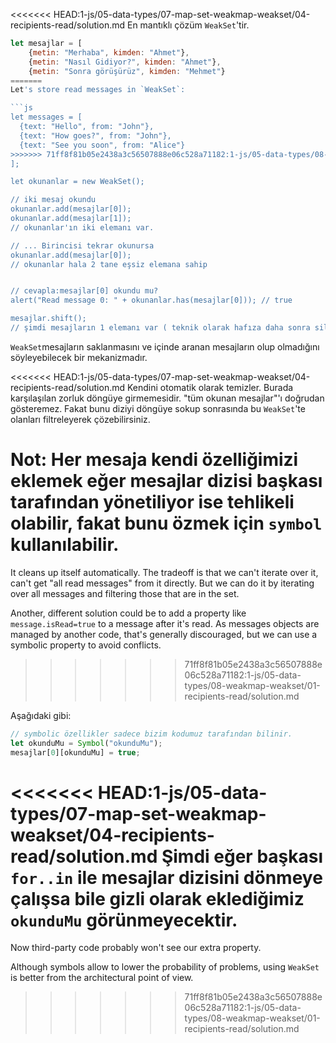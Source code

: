 <<<<<<< HEAD:1-js/05-data-types/07-map-set-weakmap-weakset/04-recipients-read/solution.md
En mantıklı çözüm `WeakSet`'tir.

```js
let mesajlar = [
    {metin: "Merhaba", kimden: "Ahmet"},
    {metin: "Nasıl Gidiyor?", kimden: "Ahmet"},
    {metin: "Sonra görüşürüz", kimden: "Mehmet"}
=======
Let's store read messages in `WeakSet`:

```js
let messages = [
  {text: "Hello", from: "John"},
  {text: "How goes?", from: "John"},
  {text: "See you soon", from: "Alice"}
>>>>>>> 71ff8f81b05e2438a3c56507888e06c528a71182:1-js/05-data-types/08-weakmap-weakset/01-recipients-read/solution.md
];

let okunanlar = new WeakSet();

// iki mesaj okundu
okunanlar.add(mesajlar[0]);
okunanlar.add(mesajlar[1]);
// okunanlar'ın iki elemanı var.

// ... Birincisi tekrar okunursa
okunanlar.add(mesajlar[0]);
// okunanlar hala 2 tane eşsiz elemana sahip


// cevapla:mesajlar[0] okundu mu?
alert("Read message 0: " + okunanlar.has(mesajlar[0])); // true

mesajlar.shift();
// şimdi mesajların 1 elemanı var ( teknik olarak hafıza daha sonra silinebilir)
```

`WeakSet`mesajların saklanmasını ve içinde aranan mesajların olup olmadığını söyleyebilecek bir mekanizmadır.

<<<<<<< HEAD:1-js/05-data-types/07-map-set-weakmap-weakset/04-recipients-read/solution.md
Kendini otomatik olarak temizler. Burada karşılaşılan zorluk döngüye girmemesidir. "tüm okunan mesajlar"'ı doğrudan gösteremez. Fakat bunu diziyi döngüye sokup sonrasında bu `WeakSet`'te olanları filtreleyerek çözebilirsiniz.

Not: Her mesaja kendi özelliğimizi eklemek eğer mesajlar dizisi başkası tarafından yönetiliyor ise tehlikeli olabilir, fakat bunu özmek için `symbol` kullanılabilir.
=======
It cleans up itself automatically. The tradeoff is that we can't iterate over it,  can't get "all read messages" from it directly. But we can do it by iterating over all messages and filtering those that are in the set.

Another, different solution could be to add a property like `message.isRead=true` to a message after it's read. As messages objects are managed by another code, that's generally discouraged, but we can use a symbolic property to avoid conflicts.
>>>>>>> 71ff8f81b05e2438a3c56507888e06c528a71182:1-js/05-data-types/08-weakmap-weakset/01-recipients-read/solution.md

Aşağıdaki gibi:
```js
// symbolic özellikler sadece bizim kodumuz tarafından bilinir.
let okunduMu = Symbol("okunduMu");
mesajlar[0][okunduMu] = true;
```
<<<<<<< HEAD:1-js/05-data-types/07-map-set-weakmap-weakset/04-recipients-read/solution.md
Şimdi eğer başkası `for..in` ile mesajlar dizisini dönmeye çalışsa bile gizli olarak eklediğimiz `okunduMu` görünmeyecektir.
=======

Now third-party code probably won't see our extra property.

Although symbols allow to lower the probability of problems, using `WeakSet` is better from the architectural point of view.
>>>>>>> 71ff8f81b05e2438a3c56507888e06c528a71182:1-js/05-data-types/08-weakmap-weakset/01-recipients-read/solution.md
